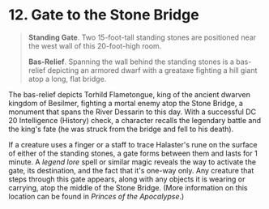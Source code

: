 # 12. Gate to the Stone Bridge

>**Standing Gate**. Two 15-foot-tall standing stones are positioned near the west wall of this 20-foot-high room.
>
>**Bas-Relief**. Spanning the wall behind the standing stones is a bas-relief depicting an armored dwarf with a greataxe fighting a hill giant atop a long, flat bridge.
>

The bas-relief depicts Torhild Flametongue, king of the ancient dwarven kingdom of Besilmer, fighting a mortal enemy atop the Stone Bridge, a monument that spans the River Dessarin to this day. With a successful DC 20 Intelligence (History) check, a character recalls the legendary battle and the king's fate (he was struck from the bridge and fell to his death).

If a creature uses a finger or a staff to trace Halaster's rune on the surface of either of the standing stones, a gate forms between them and lasts for 1 minute. A *legend lore* spell or similar magic reveals the way to activate the gate, its destination, and the fact that it's one-way only. Any creature that steps through this gate appears, along with any objects it is wearing or carrying, atop the middle of the Stone Bridge. (More information on this location can be found in *Princes of the Apocalypse*.)